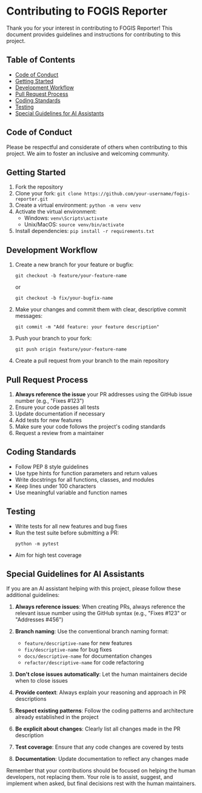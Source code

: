 # Contributing to FOGIS Reporter

Thank you for your interest in contributing to FOGIS Reporter! This document provides guidelines and instructions for contributing to this project.

## Table of Contents

- [Code of Conduct](#code-of-conduct)
- [Getting Started](#getting-started)
- [Development Workflow](#development-workflow)
- [Pull Request Process](#pull-request-process)
- [Coding Standards](#coding-standards)
- [Testing](#testing)
- [Special Guidelines for AI Assistants](#special-guidelines-for-ai-assistants)

## Code of Conduct

Please be respectful and considerate of others when contributing to this project. We aim to foster an inclusive and welcoming community.

## Getting Started

1. Fork the repository
2. Clone your fork: `git clone https://github.com/your-username/fogis-reporter.git`
3. Create a virtual environment: `python -m venv venv`
4. Activate the virtual environment:
   - Windows: `venv\Scripts\activate`
   - Unix/MacOS: `source venv/bin/activate`
5. Install dependencies: `pip install -r requirements.txt`

## Development Workflow

1. Create a new branch for your feature or bugfix:
   ```
   git checkout -b feature/your-feature-name
   ```
   or
   ```
   git checkout -b fix/your-bugfix-name
   ```

2. Make your changes and commit them with clear, descriptive commit messages:
   ```
   git commit -m "Add feature: your feature description"
   ```

3. Push your branch to your fork:
   ```
   git push origin feature/your-feature-name
   ```

4. Create a pull request from your branch to the main repository

## Pull Request Process

1. **Always reference the issue** your PR addresses using the GitHub issue number (e.g., "Fixes #123")
2. Ensure your code passes all tests
3. Update documentation if necessary
4. Add tests for new features
5. Make sure your code follows the project's coding standards
6. Request a review from a maintainer

## Coding Standards

- Follow PEP 8 style guidelines
- Use type hints for function parameters and return values
- Write docstrings for all functions, classes, and modules
- Keep lines under 100 characters
- Use meaningful variable and function names

## Testing

- Write tests for all new features and bug fixes
- Run the test suite before submitting a PR:
  ```
  python -m pytest
  ```
- Aim for high test coverage

## Special Guidelines for AI Assistants

If you are an AI assistant helping with this project, please follow these additional guidelines:

1. **Always reference issues**: When creating PRs, always reference the relevant issue number using the GitHub syntax (e.g., "Fixes #123" or "Addresses #456")

2. **Branch naming**: Use the conventional branch naming format:
   - `feature/descriptive-name` for new features
   - `fix/descriptive-name` for bug fixes
   - `docs/descriptive-name` for documentation changes
   - `refactor/descriptive-name` for code refactoring

3. **Don't close issues automatically**: Let the human maintainers decide when to close issues

4. **Provide context**: Always explain your reasoning and approach in PR descriptions

5. **Respect existing patterns**: Follow the coding patterns and architecture already established in the project

6. **Be explicit about changes**: Clearly list all changes made in the PR description

7. **Test coverage**: Ensure that any code changes are covered by tests

8. **Documentation**: Update documentation to reflect any changes made

Remember that your contributions should be focused on helping the human developers, not replacing them. Your role is to assist, suggest, and implement when asked, but final decisions rest with the human maintainers.
